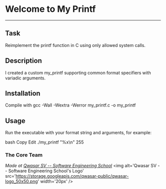 # Welcome to My Printf
***

## Task
Reimplement the printf function in C using only allowed system calls.
## Description
I created a custom my_printf supporting common format specifiers with variadic arguments.


## Installation
Compile with gcc -Wall -Wextra -Werror my_printf.c -o my_printf
## Usage
Run the executable with your format string and arguments, for example:

bash
Copy
Edit
./my_printf "%x\n" 255

### The Core Team


<span><i>Made at <a href='https://qwasar.io'>Qwasar SV -- Software Engineering School</a></i></span>
<span><img alt='Qwasar SV -- Software Engineering School's Logo' src='https://storage.googleapis.com/qwasar-public/qwasar-logo_50x50.png' width='20px' /></span>
